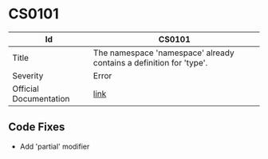 # CS0101

| Id                     | CS0101                                                               |
| ---------------------- | -------------------------------------------------------------------- |
| Title                  | The namespace 'namespace' already contains a definition for 'type'\. |
| Severity               | Error                                                                |
| Official Documentation | [link](http://docs.microsoft.com/en-us/dotnet/csharp/misc/cs0101)    |

## Code Fixes

* Add 'partial' modifier

